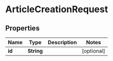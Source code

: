 # ArticleCreationRequest

## Properties
Name | Type | Description | Notes
------------ | ------------- | ------------- | -------------
**id** | **String** |  |  [optional]
